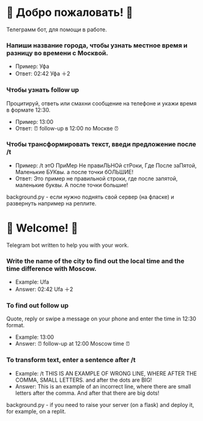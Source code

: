 # 🤗 Добро пожаловать! 🤗
Телеграмм бот, для помощи в работе. 

### Напиши название города, чтобы узнать местное время и разницу во времени с Москвой.
- Пример: Уфа
- Ответ: 02:42 Уфа ＋2

### Чтобы узнать follow up
Процитируй, ответь или смахни сообщение на телефоне и укажи время в формате 12:30.
- Пример: 13:00
- Ответ: ⏰ follow-up в 12:00 по Москве ⏰

### Чтобы трансформировать текст, введи предложение после /t
- Пример: /t этО ПриМер Не правиЛЬНОй стРоки, Где После заПятой, Маленькие БУКвы. а после точки бОЛЬШИЕ!
- Ответ: Это пример не правильной строки, где после запятой, маленькие буквы. А после точки большие!

background.py - если нужно поднять свой сервер (на фласке) и развернуть например на реплите.

# 🤗 Welcome! 🤗
Telegram bot written to help you with your work.

### Write the name of the city to find out the local time and the time difference with Moscow.
- Example: Ufa
- Answer: 02:42 Ufa ＋2

### To find out follow up
Quote, reply or swipe a message on your phone and enter the time in 12:30 format.
- Example: 13:00
- Answer: ⏰ follow-up at 12:00 Moscow time ⏰

### To transform text, enter a sentence after /t
- Example: /t THIS IS AN EXAMPLE OF WRONG LINE, WHERE AFTER THE COMMA, SMALL LETTERS. and after the dots are BIG!
- Answer: This is an example of an incorrect line, where there are small letters after the comma. And after that there are big dots!

background.py - if you need to raise your server (on a flask) and deploy it, for example, on a replit.

